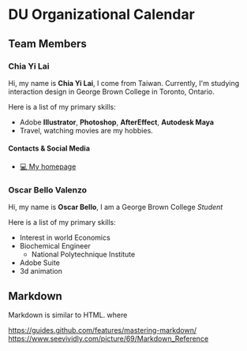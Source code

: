 # DU Organizational Calendar

## Team Members

### Chia Yi Lai

Hi, my name is **Chia Yi Lai**, I come from Taiwan. Currently, I'm studying interaction design in George Brown College in Toronto, Ontario.

Here is a list of my primary skills:
* Adobe **Illustrator**, **Photoshop**, **AfterEffect**, **Autodesk Maya**
* Travel, watching movies are my hobbies.  

#### Contacts & Social Media

* [:computer: My homepage](https://github.com/ChiaYLai)



### Oscar Bello Valenzo

Hi, my name is **Oscar Bello**, I am a George Brown College *Student*

Here is a list of my primary skills:

* Interest in world Economics
* Biochemical Engineer
  * National Polytechnique Institute
* Adobe Suite
* 3d animation


## Markdown

Markdown is similar to HTML. where

https://guides.github.com/features/mastering-markdown/
https://www.seevividly.com/picture/69/Markdown_Reference
